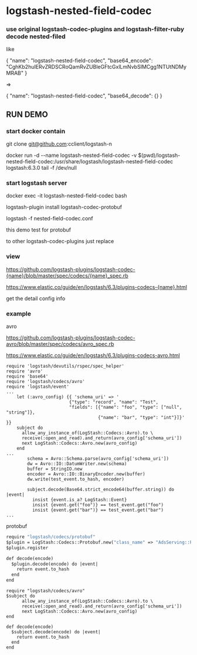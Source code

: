 # logstash-nested-field-codec

### use original logstash-codec-plugins and logstash-filter-ruby decode nested-filed

like 

{
"name": "logstash-nested-field-codec",
"base64_encode": "CghKb2huIERvZRDSCRoQamRvZUBleGFtcGxlLmNvbSIMCgg1NTUtNDMyMRAB"
}

=>

{
"name": "logstash-nested-field-codec",
"base64_decode": {}
}

## RUN DEMO

### start docker contain

git clone git@github.com:cclient/logstash-n

docker run -d --name logstash-nested-field-codec -v $(pwd)/logstash-nested-field-codec:/usr/share/logstash/logstash-nested-field-codec logstash:6.3.0  tail -f /dev/null

### start logstash server

docker exec -it logstash-nested-field-codec bash

logstash-plugin install logstash-codec-protobuf

logstash -f nested-field-codec.conf

this demo test for protobuf

to other logstash-codec-plugins just replace 

### view

https://github.com/logstash-plugins/logstash-codec-{name}/blob/master/spec/codecs/{name}_spec.rb

https://www.elastic.co/guide/en/logstash/6.3/plugins-codecs-{name}.html

get the detail config info

### example

avro 

https://github.com/logstash-plugins/logstash-codec-avro/blob/master/spec/codecs/avro_spec.rb

https://www.elastic.co/guide/en/logstash/6.3/plugins-codecs-avro.html

```avro
require 'logstash/devutils/rspec/spec_helper'
require 'avro'
require 'base64'
require 'logstash/codecs/avro'
require 'logstash/event'
...
    let (:avro_config) {{ 'schema_uri' => '
                        {"type": "record", "name": "Test",
                        "fields": [{"name": "foo", "type": ["null", "string"]},
                                   {"name": "bar", "type": "int"}]}' }}
    subject do
      allow_any_instance_of(LogStash::Codecs::Avro).to \
      receive(:open_and_read).and_return(avro_config['schema_uri'])
      next LogStash::Codecs::Avro.new(avro_config)
    end                                   
...                                   
        schema = Avro::Schema.parse(avro_config['schema_uri'])
        dw = Avro::IO::DatumWriter.new(schema)
        buffer = StringIO.new
        encoder = Avro::IO::BinaryEncoder.new(buffer)
        dw.write(test_event.to_hash, encoder)

        subject.decode(Base64.strict_encode64(buffer.string)) do |event|
          insist {event.is_a? LogStash::Event}
          insist {event.get("foo")} == test_event.get("foo")
          insist {event.get("bar")} == test_event.get("bar")
...

```

protobuf 

```protobuf
require "logstash/codecs/protobuf"
$plugin = LogStash::Codecs::Protobuf.new("class_name" => "AdsServing::Proto::BidRequest", "include_path" => ["/usr/share/logstash/protobuf.pb.rb"],"protobuf_version" => 2)
$plugin.register

def decode(encode)
  $plugin.decode(encode) do |event|
    return event.to_hash
  end
end

```

```avro
require "logstash/codecs/avro"
$subject do
      allow_any_instance_of(LogStash::Codecs::Avro).to \
      receive(:open_and_read).and_return(avro_config['schema_uri'])
      next LogStash::Codecs::Avro.new(avro_config)
end

def decode(encode)
  $subject.decode(encode) do |event|
    return event.to_hash
  end
end

```